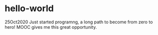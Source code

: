 # hello-world
25Oct2020
Just started programng, a long path to become from zero to hero!
MOOC gives me this great opportunity.
